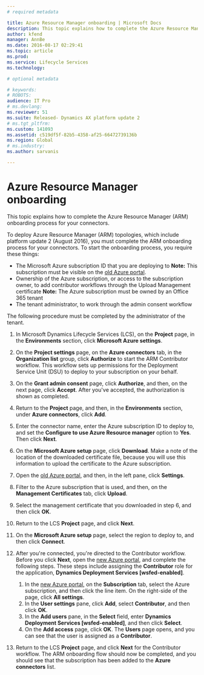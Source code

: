 ```yaml
---
# required metadata

title: Azure Resource Manager onboarding | Microsoft Docs
description: This topic explains how to complete the Azure Resource Manager (ARM) onboarding process for your connectors. 
author: kfend
manager: AnnBe
ms.date: 2016-08-17 02:29:41
ms.topic: article
ms.prod: 
ms.service: Lifecycle Services
ms.technology: 

# optional metadata

# keywords: 
# ROBOTS: 
audience: IT Pro
# ms.devlang: 
ms.reviewer: 51
ms.suite: Released- Dynamics AX platform update 2
# ms.tgt_pltfrm: 
ms.custom: 141093
ms.assetid: c519df5f-82b5-4358-af25-66472739136b
ms.region: Global
# ms.industry: 
ms.author: sarvanis

---
```


# Azure Resource Manager onboarding

This topic explains how to complete the Azure Resource Manager (ARM) onboarding process for your connectors. 

To deploy Azure Resource Manager (ARM) topologies, which include platform update 2 (August 2016), you must complete the ARM onboarding process for your connectors. To start the onboarding process, you require these things:

-   The Microsoft Azure subscription ID that you are deploying to **Note:** This subscription must be visible on the [old Azure portal](https://manage.windowsazure.com).
-   Ownership of the Azure subscription, or access to the subscription owner, to add contributor workflows through the Upload Management certificate **Note:** The Azure subscription must be owned by an Office 365 tenant
-   The tenant administrator, to work through the admin consent workflow

The following procedure must be completed by the administrator of the tenant.

1.  In Microsoft Dynamics Lifecycle Services (LCS), on the **Project** page, in the **Environments** section, click **Microsoft Azure settings**.
2.  On the **Project settings** page, on the **Azure connectors** tab, in the **Organization list** group, click **Authorize** to start the ARM Contributor workflow. This workflow sets up permissions for the Deployment Service Unit (DSU) to deploy to your subscription on your behalf.
3.  On the **Grant admin consent** page, click **Authorize**, and then, on the next page, click **Accept**. After you've accepted, the authorization is shown as completed.
4.  Return to the **Project** page, and then, in the **Environments** section, under **Azure connectors**, click **Add**.
5.  Enter the connector name, enter the Azure subscription ID to deploy to, and set the **Configure to use Azure Resource manager** option to **Yes**. Then click **Next**.
6.  On the **Microsoft Azure setup** page, click **Download**. Make a note of the location of the downloaded certificate file, because you will use this information to upload the certificate to the Azure subscription.
7.  Open the [old Azure portal](https://manage.windowsazure.com), and then, in the left pane, click **Settings**.
8.  Filter to the Azure subscription that is used, and then, on the **Management Certificates** tab, click **Upload**.
9.  Select the management certificate that you downloaded in step 6, and then click **OK**.
10. Return to the LCS **Project** page, and click **Next**.
11. On the **Microsoft Azure setup** page, select the region to deploy to, and then click **Connect**.
12. After you're connected, you're directed to the Contributor workflow. Before you click **Next**, open the [new Azure portal](https://portal.azure.com), and complete the following steps. These steps include assigning the **Contributor** role for the application, **Dynamics Deployment Services \[wsfed-enabled\]**.
    1.  In the [new Azure portal](https://portal.azure.com), on the **Subscription** tab, select the Azure subscription, and then click the line item. On the right-side of the page, click **All settings**.
    2.  In the **User settings** pane, click **Add**, select **Contributor**, and then click **OK**.
    3.  In the **Add users** pane, in the **Select** field, enter **Dynamics Deployment Services \[wsfed-enabled\]**, and then click **Select**.
    4.  On the **Add access** page, click **OK**. The **Users** page opens, and you can see that the user is assigned as a **Contributor**.

13. Return to the LCS **Project** page, and click **Next** for the Contributor workflow. The ARM onboarding flow should now be completed, and you should see that the subscription has been added to the **Azure connectors** list.


